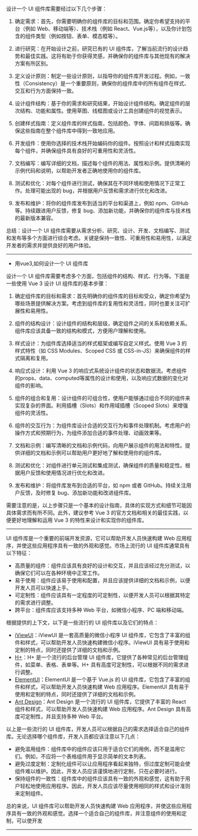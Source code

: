 
设计一个 UI 组件库需要经过以下几个步骤：

1.  确定需求：首先，你需要明确你的组件库的目标和范围。确定你希望支持的平台（例如 Web、移动端等）、技术栈（例如 React、Vue.js等），以及你计划包含的组件类型（例如按钮、表单、模态框等）。
    
2.  进行研究：在开始设计之前，研究已有的 UI 组件库，了解当前流行的设计趋势和最佳实践。这将有助于你获得灵感，并确保你的组件库与其他现有的解决方案有所区别。
    
3.  定义设计原则：制定一些设计原则，以指导你的组件库开发过程。例如，一致性（Consistency）是一个重要原则，确保你的组件库中的所有组件在样式、交互和行为方面保持一致。
    
4.  设计组件结构：基于你的需求和研究结果，开始设计组件结构。确定组件的层次结构、功能和属性。使用草图、线框图或设计工具创建组件的视觉表示。
    
5.  创建样式指南：定义组件库的样式指南，包括颜色、字体、间距和排版等。确保这些指南在整个组件库中得到一致地应用。
    
6.  开发组件：使用你选择的技术栈开始编码你的组件。按照设计和样式指南实现每个组件，并确保组件具有良好的可重用性和灵活性。
    
7.  文档编写：编写详细的文档，描述每个组件的用法、属性和示例。提供清晰的示例代码和说明，以帮助开发者正确地使用你的组件库。
    
8.  测试和优化：对每个组件进行测试，确保其在不同环境和使用情况下正常工作。处理可能出现的 bug，并根据用户反馈和需求进行优化和改进。
    
9.  发布和维护：将你的组件库发布到适当的平台和渠道上，例如 npm、GitHub 等。持续跟进用户反馈，修复 bug、添加新功能，并确保你的组件库与技术栈的最新版本兼容。
    

总结：设计一个 UI 组件库需要从需求分析、研究、设计、开发、文档编写、测试和发布等多个方面进行综合考虑。关键是保持一致性、可重用性和易用性，以满足开发者的需求并提供良好的用户体验。

---
- 用vue3,如何设计一个 UI 组件库

设计一个 UI 组件库需要考虑多个方面，包括组件的结构、样式、行为等。下面是一些使用 Vue 3 设计 UI 组件库的基本步骤：

1.  确定组件库的目标和需求：首先明确你的组件库的目标和受众，确定你希望为哪些场景提供解决方案。考虑到组件库的复用性和灵活性，同时也要关注可扩展性和易用性。
    
2.  组件的结构设计：设计组件的结构和层级，确定组件之间的关系和依赖关系。组件库应该具备一致的结构和模式，方便用户理解和使用。
    
3.  样式设计：为组件库选择适当的样式框架或编写自定义样式。使用 Vue 3 的样式特性（如 CSS Modules、Scoped CSS 或 CSS-in-JS）来确保组件的样式隔离和复用。
    
4.  响应式设计：利用 Vue 3 的响应式系统设计组件的状态和数据流。考虑组件的props、data、computed等属性的设计和使用，以及响应式数据的变化对组件的影响。
    
5.  组件的组合和复用：设计组件的可组合性，使用户能够通过组合不同的组件来实现复杂的界面。利用插槽（Slots）和作用域插槽（Scoped Slots）来增强组件的灵活性。
    
6.  组件的交互行为：为组件库设计合适的交互行为和事件处理机制。考虑用户的操作方式和预期行为，为组件添加合适的事件处理、动画效果等。
    
7.  文档和示例：编写清晰的文档和示例代码，向用户展示组件的用法和特性。提供详细的文档和示例可以帮助用户更好地了解和使用你的组件库。
    
8.  测试和优化：对组件进行单元测试和集成测试，确保组件的质量和稳定性。根据用户反馈和使用情况进行优化和改进。
    
9.  发布和维护：将组件库发布到合适的平台，如 npm 或者 GitHub。持续关注用户反馈，及时修复 bug、添加新功能和改进组件库。
    

需要注意的是，以上步骤只是一个基本的设计指南，具体的实现方式和细节可能因具体需求而有所不同。此外，建议参考 Vue 3 的官方文档和相关的最佳实践，以便更好地理解和运用 Vue 3 的特性来设计和实现你的组件库。

---

UI 组件库是一个重要的前端开发资源，它可以帮助开发人员快速构建 Web 应用程序，并使这些应用程序具有一致的外观和感觉。市场上流行的 UI 组件库通常具有以下特征：

-   高质量的组件：组件应该具有良好的设计和交互，并且应该经过充分测试，以确保它们可以在各种环境中正常工作。
-   易于使用：组件应该易于使用和配置，并且应该提供详细的文档和示例，以便开发人员可以快速上手。
-   可定制性：组件应该具有一定程度的可定制性，以便开发人员可以根据其特定的需求进行调整。
-   跨平台：组件库应该支持多种 Web 平台，如微信小程序、PC 端和移动端。

根据提供的上下文，以下是一些流行的 UI 组件库以及它们的特点：

-   [iViewUI](https://weapp.iviewui.com/)：iViewUI 是一套高质量的微信小程序 UI 组件库，它包含了丰富的组件和样式，可以帮助开发人员快速构建微信小程序。iViewUI 具有易于使用和定制的特点，同时还提供了详细的文档和示例。
-   [H+](https://hplus_admin.gitee.io/hplus/layouts.html)：H+ 是一个流行的后台管理 UI 组件库，它提供了各种常见的后台管理组件，如菜单、表格、表单等。H+ 具有高度可定制性，可以根据不同的需求进行调整。
-   [ElementUI](https://element.eleme.io/)：ElementUI 是一个基于 Vue.js 的 UI 组件库，它包含了丰富的组件和样式，可以帮助开发人员快速构建 Web 应用程序。ElementUI 具有易于使用和定制的特点，同时还提供了详细的文档和示例。
-   [Ant Design](https://ant.design/)：Ant Design 是一个流行的 UI 组件库，它提供了丰富的 React 组件和样式，可以帮助开发人员快速构建 Web 应用程序。Ant Design 具有高度可定制性，并且支持多种 Web 平台。

以上是一些流行的 UI 组件库，开发人员可以根据自己的需求选择适合自己的组件库。无论选择哪个组件库，开发人员都应该注意以下几点：

-   避免滥用组件：组件库中的组件应该只用于适合它们的用例，而不是滥用它们。例如，不应将一个表格组件用于显示简单的文本列表。
-   避免过度定制：定制化组件可以让应用程序看起来独特，但过度定制可能会使组件难以维护。因此，开发人员应该谨慎地进行定制，只在必要时进行。
-   保持组件的一致性：组件库中的组件应该具有一致的外观和感觉，这有助于用户轻松地使用应用程序。因此，开发人员应该尽量使用相同的样式和设计准则来定制组件。

总的来说，UI 组件库可以帮助开发人员快速构建 Web 应用程序，并使这些应用程序具有一致的外观和感觉。选择一个适合自己的组件库，并注意组件的使用和定制，可以使开发

---

